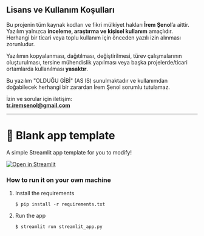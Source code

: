 ## Lisans ve Kullanım Koşulları

Bu projenin tüm kaynak kodları ve fikri mülkiyet hakları **İrem Şenol**’a aittir.  
Yazılım yalnızca **inceleme, araştırma ve kişisel kullanım** amaçlıdır.  
Herhangi bir ticari veya toplu kullanım için önceden yazılı izin alınması zorunludur.

Yazılımın kopyalanması, dağıtılması, değiştirilmesi, türev çalışmalarının oluşturulması, tersine mühendislik yapılması veya başka projelerde/ticari ortamlarda kullanılması **yasaktır**.

Bu yazılım "OLDUĞU GİBİ" (AS IS) sunulmaktadır ve kullanımdan doğabilecek herhangi bir zarardan İrem Şenol sorumlu tutulamaz.

İzin ve sorular için iletişim:  
**tr.iremsenol@gmail.com**



---------------------------------------------------------------------------------------------------------------------------------------

# 🎈 Blank app template

A simple Streamlit app template for you to modify!

[![Open in Streamlit](https://static.streamlit.io/badges/streamlit_badge_black_white.svg)](https://blank-app-template.streamlit.app/)

### How to run it on your own machine

1. Install the requirements

   ```
   $ pip install -r requirements.txt
   ```

2. Run the app

   ```
   $ streamlit run streamlit_app.py
   ```
